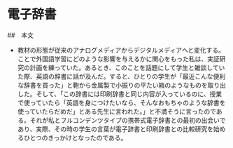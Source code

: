 # 電子辞書
##　本文
* 教材の形態が従来のアナログメディアからデジタルメディアへと変化する。ことで外国語学習にどのような影響を与えるかに関心をもった私は、実証研究の計画を練っていた。あるとき、このことを話題にして学生と雑談していた際、英語の辞書に話が及んだ。すると、ひとりの学生が「最近こんな便利な辞書を買った」と鞄から金属製で小振りの平たい箱のようなものを取り出した。そして、「この辞書には印刷辞書と同じ内容が入っているのに、授業で使っていたら「英語を身につけたいなら、そんなおもちゃのような辞書を使っていたらだめだ」とある先生に言われた。」と不満そうに言ったのである。それが私とフルコンデンツタイプの携帯式電子辞書との最初の出会いであり、実際、その時の学生の言葉が電子辞書と印刷辞書との比較研究を始めるひとつのきっかけとなったのである。